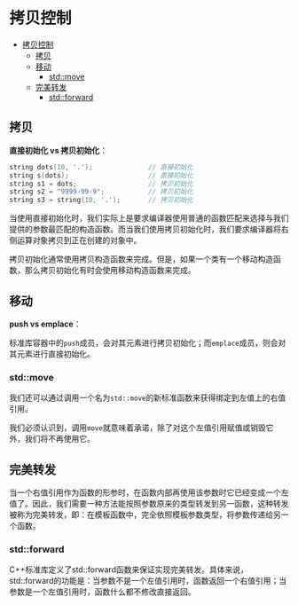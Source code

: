 # 拷贝控制

- [拷贝控制](#拷贝控制)
  - [拷贝](#拷贝)
  - [移动](#移动)
    - [std::move](#stdmove)
  - [完美转发](#完美转发)
    - [std::forward](#stdforward)

## 拷贝

**直接初始化 vs 拷贝初始化**：

``` c++
string dots(10, '.');              // 直接初始化
string s(dots);                    // 直接初始化
string s1 = dots;                  // 拷贝初始化
string s2 = "9999-99-9";           // 拷贝初始化
string s3 = string(10, '.');       // 拷贝初始化
```

当使用直接初始化时，我们实际上是要求编译器使用普通的函数匹配来选择与我们提供的参数最匹配的构造函数。而当我们使用拷贝初始化时，我们要求编译器将右侧运算对象拷贝到正在创建的对象中。

拷贝初始化通常使用拷贝构造函数来完成。但是，如果一个类有一个移动构造函数，那么拷贝初始化有时会使用移动构造函数来完成。

## 移动

**push vs emplace**：

标准库容器中的`push`成员，会对其元素进行拷贝初始化；而`emplace`成员，则会对其元素进行直接初始化。

### std::move

我们还可以通过调用一个名为`std::move`的新标准函数来获得绑定到左值上的右值引用。

我们必须认识到，调用`move`就意味着承诺，除了对这个左值引用赋值或销毁它外，我们将不再使用它。

## 完美转发

当一个右值引用作为函数的形参时，在函数内部再使用该参数时它已经变成一个左值了。因此，我们需要一种方法能按照参数原来的类型转发到另一函数，这种转发被称为完美转发，即：在模板函数中，完全依照模板参数类型，将参数传递给另一个函数。

### std::forward

C++标准库定义了std::forward函数来保证实现完美转发。具体来说，std::forward的功能是：当参数不是一个左值引用时，函数返回一个右值引用；当参数是一个左值引用时，函数什么都不修改直接返回。